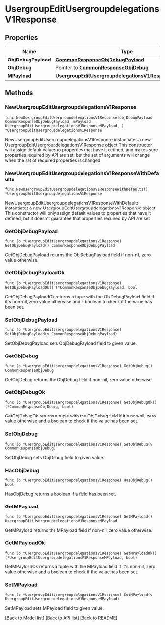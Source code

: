 # UsergroupEditUsergroupdelegationsV1Response

## Properties

Name | Type | Description | Notes
------------ | ------------- | ------------- | -------------
**ObjDebugPayload** | [**CommonResponseObjDebugPayload**](CommonResponseObjDebugPayload.md) |  | 
**ObjDebug** | Pointer to [**CommonResponseObjDebug**](CommonResponseObjDebug.md) |  | [optional] 
**MPayload** | [**UsergroupEditUsergroupdelegationsV1ResponseMPayload**](UsergroupEditUsergroupdelegationsV1ResponseMPayload.md) |  | 

## Methods

### NewUsergroupEditUsergroupdelegationsV1Response

`func NewUsergroupEditUsergroupdelegationsV1Response(objDebugPayload CommonResponseObjDebugPayload, mPayload UsergroupEditUsergroupdelegationsV1ResponseMPayload, ) *UsergroupEditUsergroupdelegationsV1Response`

NewUsergroupEditUsergroupdelegationsV1Response instantiates a new UsergroupEditUsergroupdelegationsV1Response object
This constructor will assign default values to properties that have it defined,
and makes sure properties required by API are set, but the set of arguments
will change when the set of required properties is changed

### NewUsergroupEditUsergroupdelegationsV1ResponseWithDefaults

`func NewUsergroupEditUsergroupdelegationsV1ResponseWithDefaults() *UsergroupEditUsergroupdelegationsV1Response`

NewUsergroupEditUsergroupdelegationsV1ResponseWithDefaults instantiates a new UsergroupEditUsergroupdelegationsV1Response object
This constructor will only assign default values to properties that have it defined,
but it doesn't guarantee that properties required by API are set

### GetObjDebugPayload

`func (o *UsergroupEditUsergroupdelegationsV1Response) GetObjDebugPayload() CommonResponseObjDebugPayload`

GetObjDebugPayload returns the ObjDebugPayload field if non-nil, zero value otherwise.

### GetObjDebugPayloadOk

`func (o *UsergroupEditUsergroupdelegationsV1Response) GetObjDebugPayloadOk() (*CommonResponseObjDebugPayload, bool)`

GetObjDebugPayloadOk returns a tuple with the ObjDebugPayload field if it's non-nil, zero value otherwise
and a boolean to check if the value has been set.

### SetObjDebugPayload

`func (o *UsergroupEditUsergroupdelegationsV1Response) SetObjDebugPayload(v CommonResponseObjDebugPayload)`

SetObjDebugPayload sets ObjDebugPayload field to given value.


### GetObjDebug

`func (o *UsergroupEditUsergroupdelegationsV1Response) GetObjDebug() CommonResponseObjDebug`

GetObjDebug returns the ObjDebug field if non-nil, zero value otherwise.

### GetObjDebugOk

`func (o *UsergroupEditUsergroupdelegationsV1Response) GetObjDebugOk() (*CommonResponseObjDebug, bool)`

GetObjDebugOk returns a tuple with the ObjDebug field if it's non-nil, zero value otherwise
and a boolean to check if the value has been set.

### SetObjDebug

`func (o *UsergroupEditUsergroupdelegationsV1Response) SetObjDebug(v CommonResponseObjDebug)`

SetObjDebug sets ObjDebug field to given value.

### HasObjDebug

`func (o *UsergroupEditUsergroupdelegationsV1Response) HasObjDebug() bool`

HasObjDebug returns a boolean if a field has been set.

### GetMPayload

`func (o *UsergroupEditUsergroupdelegationsV1Response) GetMPayload() UsergroupEditUsergroupdelegationsV1ResponseMPayload`

GetMPayload returns the MPayload field if non-nil, zero value otherwise.

### GetMPayloadOk

`func (o *UsergroupEditUsergroupdelegationsV1Response) GetMPayloadOk() (*UsergroupEditUsergroupdelegationsV1ResponseMPayload, bool)`

GetMPayloadOk returns a tuple with the MPayload field if it's non-nil, zero value otherwise
and a boolean to check if the value has been set.

### SetMPayload

`func (o *UsergroupEditUsergroupdelegationsV1Response) SetMPayload(v UsergroupEditUsergroupdelegationsV1ResponseMPayload)`

SetMPayload sets MPayload field to given value.



[[Back to Model list]](../README.md#documentation-for-models) [[Back to API list]](../README.md#documentation-for-api-endpoints) [[Back to README]](../README.md)


